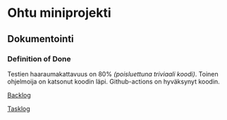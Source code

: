 # Ohtu miniprojekti

## Dokumentointi

### Definition of Done
Testien haaraumakattavuus on 80% *(poisluettuna triviaali koodi)*.
Toinen ohjelmoija on katsonut koodin läpi.
Github-actions on hyväksynyt koodin.

[Backlog](https://docs.google.com/document/d/1WXPw16YbA9clWxvlCk2y-vBjKeQ2VXR4Jy3a0Zajuew/edit)

[Tasklog](https://docs.google.com/spreadsheets/d/1HfphglHmrU-X_7p_Du5ujbIZPMRQSqTl8imJZZynUK0/edit#gid=0)
